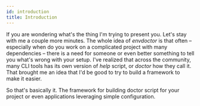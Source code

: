 ```yaml
---
id: introduction
title: Introduction
---
```


If you are wondering what's the thing I'm trying to present you. Let's stay with me a couple more minutes. The whole idea of _envdoctor_ is that often – especially when do you work on a complicated project with many dependencies – there is a need for someone or even better something to tell you what's wrong with your setup. I've realized that across the community, many CLI tools has its own version of _help_ script, or _doctor_ how they call it. That brought me an idea that I'd be good to try to build a framework to make it easier.

So that's basically it. The framework for building doctor script for your project or even applications leveraging simple configuration.
